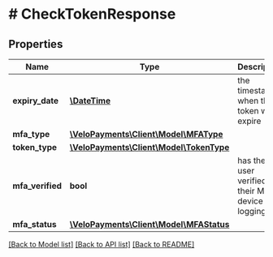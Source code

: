 # # CheckTokenResponse

## Properties

Name | Type | Description | Notes
------------ | ------------- | ------------- | -------------
**expiry_date** | [**\DateTime**](\DateTime.md) | the timestamp when the token will expire | [optional] 
**mfa_type** | [**\VeloPayments\Client\Model\MFAType**](MFAType.md) |  | [optional] 
**token_type** | [**\VeloPayments\Client\Model\TokenType**](TokenType.md) |  | [optional] 
**mfa_verified** | **bool** | has the user verified their MFA device by logging in | [optional] 
**mfa_status** | [**\VeloPayments\Client\Model\MFAStatus**](MFAStatus.md) |  | [optional] 

[[Back to Model list]](../../README.md#documentation-for-models) [[Back to API list]](../../README.md#documentation-for-api-endpoints) [[Back to README]](../../README.md)


